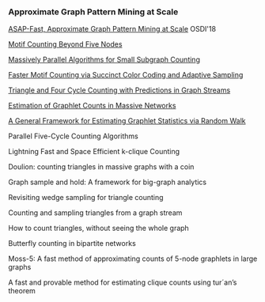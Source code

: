 ### Approximate Graph Pattern Mining at Scale


[ASAP-Fast, Approximate Graph Pattern Mining at Scale](https://www.usenix.org/conference/osdi18/presentation/iyer) OSDI'18 

[Motif Counting Beyond Five Nodes](https://dl.acm.org/doi/pdf/10.1145/3186586)

[Massively Parallel Algorithms for Small Subgraph Counting ](https://arxiv.org/pdf/2002.08299.pdf)

[Faster Motif Counting via Succinct Color Coding and Adaptive Sampling](https://dl.acm.org/doi/pdf/10.1145/3447397)

[Triangle and Four Cycle Counting with Predictions in Graph Streams](https://arxiv.org/pdf/2203.09572.pdf)

[Estimation of Graphlet Counts in Massive Networks](https://ieeexplore.ieee.org/document/8361082)

[A General Framework for Estimating Graphlet Statistics via Random Walk](http://www.vldb.org/pvldb/vol10/p253-chen.pdf)

Parallel Five-Cycle Counting Algorithms

Lightning Fast and Space Efficient k-clique Counting

Doulion: counting triangles in massive graphs with a coin

Graph sample and hold: A framework for big-graph analytics 

Revisiting wedge sampling for triangle counting

Counting and sampling triangles from a graph stream

How to count triangles, without seeing the whole graph

Butterfly counting in bipartite networks

Moss-5: A fast method of approximating counts of 5-node graphlets in large graphs

A fast and provable method for estimating clique counts using tur´an’s theorem
